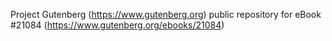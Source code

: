 Project Gutenberg (https://www.gutenberg.org) public repository for eBook #21084 (https://www.gutenberg.org/ebooks/21084)

